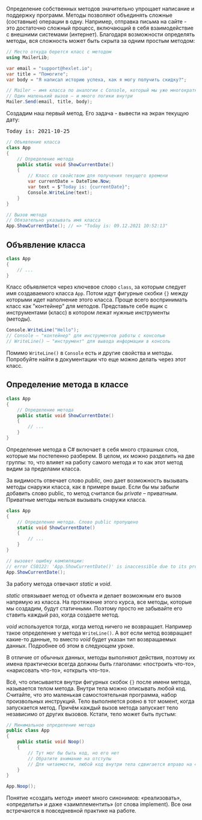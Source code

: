 
Определение собственных методов значительно упрощает написание и поддержку программ. Методы позволяют объединять сложные (составные) операции в одну. Например, отправка письма на сайте - это достаточно сложный процесс, включающий в себя взаимодействие с внешними системами (интернет). Благодаря возможности определять методы, вся сложность может быть скрыта за одним простым методом:

```cs
// Место откуда берется класс с методом
using MailerLib;

var email = "support@hexlet.io";
var title = "Помогите";
var body = "Я написал историю успеха, как я могу получить скидку?";

// Mailer – имя класса по аналогии с Console, который мы уже многократно использовали
// Один маленький вызов — и много логики внутри
Mailer.Send(email, title, body);
```

Создадим наш первый метод. Его задача - вывести на экран текущую дату:

<pre class='hexlet-basics-output'>Today is: 2021-10-25</pre>

```cs
// Объявление класса
class App
{
    // Определение метода
    public static void ShowCurrentDate()
    {
        // Класс со свойством для получения текущего времени
        var currentDate = DateTime.Now;
        var text = $"Today is: {currentDate}";
        Console.WriteLine(text);
    }
}

// Вызов метода
// Обязательно указывать имя класса
App.ShowCurrentDate(); // => "Today is: 09.12.2021 10:52:13"
```

## Объявление класса

```cs
class App
{
    // ...
}
```

Класс объявляется через ключевое слово `class`, за которым следует имя создаваемого класса `App`. Потом идут фигурные скобки `{}` между которыми идет наполнение этого класса. Проще всего воспринимать класс как "контейнер" для методов. Представьте себе ящик с инструментами (класс) в котором лежат нужные инструменты (методы).

```cs
Console.WriteLine("Hello");
// Console – "контейнер" для инструментов работы с консолью
// WriteLine() – "инструмент" для вывода информации в консоль
```

Помимо `WriteLine()` в `Console` есть и другие свойства и методы. Попробуйте найти в документации что еще можно делать через этот класс.

## Определение метода в классе

```cs
class App
{
    // Определение метода
    public static void ShowCurrentDate()
    {
        // ...
    }
}
```

Определение метода в C# включает в себя много страшных слов, которые мы постепенно разберем. В целом, их можно разделить на две группы: то, что влияет на работу самого метода и то как этот метод видим за пределами класса.

За видимость отвечает слово *public*, оно дает возможность вызывать методы снаружи класса, как в примере выше. Если бы мы забыли добавить слово public, то метод считался бы *private* – приватным. Приватные методы нельзя вызывать снаружи класса.

```cs
class App
{
    // Определение метода. Слово public пропущено
    static void ShowCurrentDate()
    {
        // ...
    }
}

// вызовет ошибку компиляции:
// error CS0122: 'App.ShowCurrentDate()' is inaccessible due to its protection level
App.ShowCurrentDate();
```

За работу метода отвечают *static* и *void*.

*static* отвязывает метод от объекта и делает возможным его вызов напрямую из класса. На протяжение этого курса, все методы, которые мы создадим, будут статичными. Поэтому просто не забывайте его ставить каждый раз, когда создаете метод.

*void* используется тогда, когда метод ничего не возвращает. Например такое определение у метода `WriteLine()`. А вот если метод возвращает какие-то данные, то вместо *void* будет указан тип возвращаемых данных. Подробнее об этом в следующем уроке.

В отличие от обычных данных, методы выполняют действия, поэтому их имена практически всегда должны быть глаголами: «построить что-то», «нарисовать что-то», «открыть что-то».

Всё, что описывается внутри фигурных скобок `{}` после имени метода, называется телом метода. Внутри тела можно описывать любой код. Считайте, что это маленькая самостоятельная программа, набор произвольных инструкций. Тело выполняется ровно в тот момент, когда запускается метод. Причём каждый вызов метода запускает тело независимо от других вызовов. Кстати, тело может быть пустым:

```cs
// Минимальное определение метода
public class App
{
    public static void Noop()
    {
        // Тут мог бы быть код, но его нет
        // Обратите внимание на отступы
        // Для читаемости, любой код внутри тела сдвигается вправо на 4 пробела
    }
}

App.Noop();
```

Понятие «создать метод» имеет много синонимов: «реализовать», «определить» и даже «заимплементить» (от слова implement). Все они встречаются в повседневной практике на работе.

